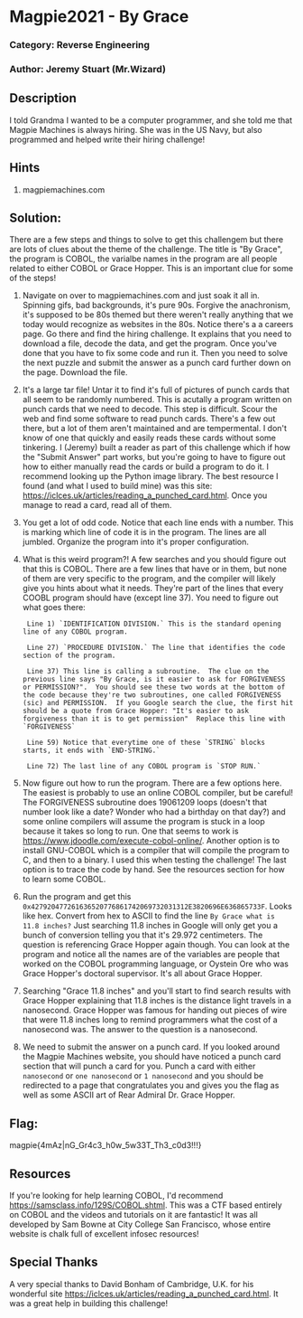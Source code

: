# Magpie2021 - By Grace
### Category: Reverse Engineering
### Author: Jeremy Stuart (Mr.Wizard) 

## Description
I told Grandma I wanted to be a computer programmer, and she told me that Magpie Machines is always hiring.  She was in the US Navy, but also programmed and helped write their hiring challenge!

## Hints

1. magpiemachines.com

## Solution:
There are a few steps and things to solve to get this challengem but there are lots of clues about the theme of the challenge.  The title is "By Grace", the program is COBOL, the varialbe names in the program are all people related to either COBOL or Grace Hopper.  This is an important clue for some of the steps!

1. Navigate on over to magpiemachines.com and just soak it all in.  Spinning gifs, bad backgrounds, it's pure 90s.  Forgive the anachronism, it's supposed to be 80s themed but there weren't really anything that we today would recognize as websites in the 80s.  Notice there's a a careers page.  Go there and find the hiring challenge.  It explains that you need to download a file, decode the data, and get the program.  Once you've done that you have to fix some code and run it.  Then you need to solve the next puzzle and submit the answer as a punch card further down on the page.  Download the file.

2. It's a large tar file!  Untar it to find it's full of pictures of punch cards that all seem to be randomly numbered.  This is acutally a program written on punch cards that we need to decode.  This step is difficult.  Scour the web and find some software to read punch cards.  There's a few out there, but a lot of them aren't maintained and are tempermental.  I don't know of one that quickly and easily reads these cards without some tinkering.  I (Jeremy) built a reader as part of this challenge which if how the "Submit Answer" part works, but you're going to have to figure out how to either manually read the cards or build a program to do it.  I recommend looking up the Python image library.  The best resource I found (and what I used to build mine) was this site: https://iclces.uk/articles/reading_a_punched_card.html.  Once you manage to read a card, read all of them.

3. You get a lot of odd code.  Notice that each line ends with a number.  This is marking which line of code it is in the program.  The lines are all jumbled.  Organize the program into it's proper configuration.

4. What is this weird program?!  A few searches and you should figure out that this is COBOL.  There are a few lines that have <FIX ME> or <ANSWER> in them, but none of them are very specific to the program, and the compiler will likely give you hints about what it needs.  They're part of the lines that every COOBL program should have (except line 37).  You need to figure out what goes there:

        Line 1) `IDENTIFICATION DIVISION.` This is the standard opening line of any COBOL program.

        Line 27) `PROCEDURE DIVISION.` The line that identifies the code section of the program.

        Line 37) This line is calling a subroutine.  The clue on the previous line says "By Grace, is it easier to ask for FORGIVENESS or PERMISSION?".  You should see these two words at the bottom of the code because they're two subroutines, one called FORGIVENESS (sic) and PERMISSION.  If you Google search the clue, the first hit should be a quote from Grace Hopper: "It's easier to ask forgiveness than it is to get permission"  Replace this line with `FORGIVENESS`

        Line 59) Notice that everytime one of these `STRING` blocks starts, it ends with `END-STRING.`

        Line 72) The last line of any COBOL program is `STOP RUN.`

5. Now figure out how to run the program.  There are a few options here.  The easiest is probably to use an online COBOL compiler, but be careful!  The FORGIVENESS subroutine does 19061209 loops (doesn't that number look like a date?  Wonder who had a birthday on that day?) and some online compilers will assume the program is stuck in a loop because it takes so long to run.  One that seems to work is https://www.jdoodle.com/execute-cobol-online/.  Another option is to install GNU-COBOL which is a compiler that will compile the program to C, and then to a binary.  I used this when testing the challenge!  The last option is to trace the code by hand.  See the resources section for how to learn some COBOL.

6. Run the program and get this `0x427920477261636520776861742069732031312E3820696E636865733F`.  Looks like hex.  Convert from hex to ASCII to find the line `By Grace what is 11.8 inches?`  Just searching 11.8 inches in Google will only get you a bunch of conversion telling you that it's 29.972 centimeters.  The question is referencing Grace Hopper again though.  You can look at the program and notice all the names are of the variables are people that worked on the COBOL programming language, or Oystein Ore who was Grace Hopper's doctoral supervisor.  It's all about Grace Hopper.  

7. Searching "Grace 11.8 inches" and you'll start to find search results with Grace Hopper explaining that 11.8 inches is the distance light travels in a nanosecond.  Grace Hopper was famous for handing out pieces of wire that were 11.8 inches long to remind programmers what the cost of a nanosecond was.  The answer to the question is a nanosecond.

8. We need to submit the answer on a punch card.  If you looked around the Magpie Machines website, you should have noticed a punch card section that will punch a card for you.  Punch a card with either `nanosecond` or `one nanosecond` or `1 nanosecond` and you should be redirected to a page that congratulates you and gives you the flag as well as some ASCII art of Rear Admiral Dr. Grace Hopper.

## Flag: 
magpie{4mAz|nG_Gr4c3_h0w_5w33T_Th3_c0d3!!!}

## Resources
If you're looking for help learning COBOL, I'd recommend https://samsclass.info/129S/COBOL.shtml.  This was a CTF based entirely on COBOL and the videos and tutorials on it are fantastic!  It was all developed by Sam Bowne at City College San Francisco, whose entire website is chalk full of excellent infosec resources!

## Special Thanks
A very special thanks to David Bonham of Cambridge, U.K. for his wonderful site https://iclces.uk/articles/reading_a_punched_card.html.  It was a great help in building this challenge!
